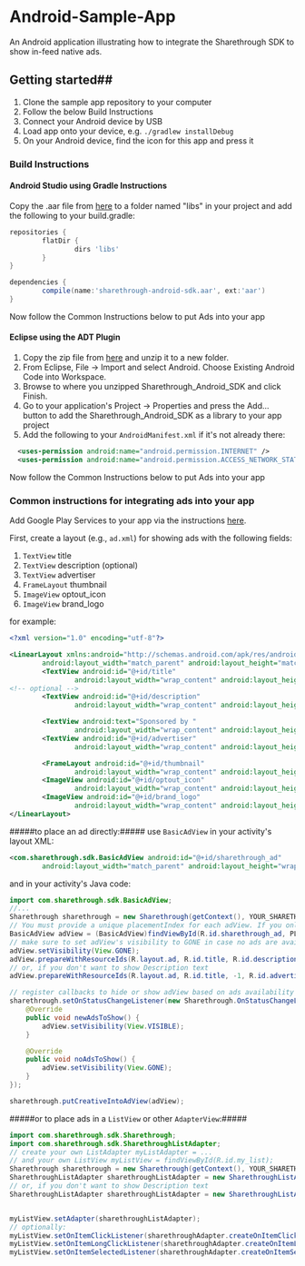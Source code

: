 Android-Sample-App
==================

An Android application illustrating how to integrate the Sharethrough SDK to show in-feed native ads.


## Getting started##

1. Clone the sample app repository to your computer
2. Follow the below Build Instructions
4. Connect your Android device by USB
5. Load app onto your device, e.g. `./gradlew installDebug`
6. On your Android device, find the icon for this app and press it


### Build Instructions
#### Android Studio using Gradle Instructions

Copy the .aar file from [here](https://s3.amazonaws.com/str-android-sdk/sharethrough-android-sdk.aar) to a folder named "libs" in your project
and add the following to your build.gradle:

```Groovy
repositories {
        flatDir {
                dirs 'libs'
        }
}

dependencies {
        compile(name:'sharethrough-android-sdk.aar', ext:'aar')
}
```

Now follow the Common Instructions below to put Ads into your app

#### Eclipse using the ADT Plugin
1. Copy the zip file from [here](https://s3.amazonaws.com/str-android-sdk/sharethrough-android-sdk.zip) and unzip it to a new folder.
2. From Eclipse, File -> Import and select Android. Choose Existing Android Code into Workspace.
3. Browse to where you unzipped Sharethrough_Android_SDK and click Finish.
4. Go to your application's Project -> Properties and press the Add... button to add the Sharethrough_Android_SDK as a library to your app project
5. Add the following to your `AndroidManifest.xml` if it's not already there:
```XML
  <uses-permission android:name="android.permission.INTERNET" />
  <uses-permission android:name="android.permission.ACCESS_NETWORK_STATE" />
```
Now follow the Common Instructions below to put Ads into your app

### Common instructions for integrating ads into your app

Add Google Play Services to your app via the instructions [here](https://developer.android.com/google/play-services/setup.html).

First, create a layout (e.g., `ad.xml`) for showing ads with the following fields:

1. `TextView` title
2. `TextView` description (optional)
3. `TextView` advertiser
4. `FrameLayout` thumbnail
5. `ImageView` optout_icon
6. `ImageView` brand_logo

for example:

```XML
<?xml version="1.0" encoding="utf-8"?>

<LinearLayout xmlns:android="http://schemas.android.com/apk/res/android"
        android:layout_width="match_parent" android:layout_height="match_parent">
        <TextView android:id="@+id/title"
                android:layout_width="wrap_content" android:layout_height="wrap_content"/>
<!-- optional -->
        <TextView android:id="@+id/description"
                android:layout_width="wrap_content" android:layout_height="wrap_content"/>

        <TextView android:text="Sponsored by "
                android:layout_width="wrap_content" android:layout_height="wrap_content"/>
        <TextView android:id="@+id/advertiser"
                android:layout_width="wrap_content" android:layout_height="wrap_content"/>

        <FrameLayout android:id="@+id/thumbnail"
                android:layout_width="wrap_content" android:layout_height="wrap_content"/>
        <ImageView android:id="@+id/optout_icon"
                android:layout_width="wrap_content" android:layout_height="wrap_content"/>
        <ImageView android:id="@+id/brand_logo"
                android:layout_width="wrap_content" android:layout_height="wrap_content"/>
</LinearLayout>
```

#####to place an ad directly:#####
use `BasicAdView` in your activity's layout XML:
```XML
<com.sharethrough.sdk.BasicAdView android:id="@+id/sharethrough_ad"
        android:layout_width="match_parent" android:layout_height="wrap_content"/>
```

and in your activity's Java code:
```Java
import com.sharethrough.sdk.BasicAdView;
//...
Sharethrough sharethrough = new Sharethrough(getContext(), YOUR_SHARETHROUGH_PLACEMENT_KEY);
// You must provide a unique placementIndex for each adView. If you only have two adViews, this can just be 0 and 1. If you only have one adView, use 0.
BasicAdView adView = (BasicAdView)findViewById(R.id.sharethrough_ad, PLACEMENT_INDEX);
// make sure to set adView's visibility to GONE in case no ads are available
adView.setVisibility(View.GONE);
adView.prepareWithResourceIds(R.layout.ad, R.id.title, R.id.description, R.id.advertiser, R.id.thumbnail, R.id.optout_icon, R.id.brand_logo);
// or, if you don't want to show Description text
adView.prepareWithResourceIds(R.layout.ad, R.id.title, -1, R.id.advertiser, R.id.thumbnail, R.id.optout_icon, R.id.brand_logo);

// register callbacks to hide or show adView based on ads availability
sharethrough.setOnStatusChangeListener(new Sharethrough.OnStatusChangeListener() {
    @Override
    public void newAdsToShow() {
        adView.setVisibility(View.VISIBLE);
    }

    @Override
    public void noAdsToShow() {
        adView.setVisibility(View.GONE);
    }
});

sharethrough.putCreativeIntoAdView(adView);
```

#####or to place ads in a `ListView` or other `AdapterView`:#####
```Java
import com.sharethrough.sdk.Sharethrough;
import com.sharethrough.sdk.SharethroughListAdapter;
// create your own ListAdapter myListAdapter = ...
// and your own ListView myListView = findViewById(R.id.my_list);
Sharethrough sharethrough = new Sharethrough(getContext(), YOUR_SHARETHROUGH_PLACEMENT_KEY);
SharethroughListAdapter sharethroughListAdapter = new SharethroughListAdapter(getContext(), myListAdapter, sharethough, R.layout.ad, R.id.title, R.id.description, R.id.advertiser, R.id.thumbnail, R.id.optout_icon, R.id.brand_logo);
// or, if you don't want to show Description text
SharethroughListAdapter sharethroughListAdapter = new SharethroughListAdapter(getContext(), myListAdapter, R.layout.ad, R.id.title, -1, R.id.advertiser, R.id.thumbnail, R.id.optout_icon, R.id.brand_logo);


myListView.setAdapter(sharethroughListAdapter);
// optionally:
myListView.setOnItemClickListener(sharethroughAdapter.createOnItemClickListener(myItemClickListener));
myListView.setOnItemLongClickListener(sharethroughAdapter.createOnItemLongClickListener(myItemLongClickListener));
myListView.setOnItemSelectedListener(sharethroughAdapter.createOnItemSelectListener(myItemSelectedListener));
```
